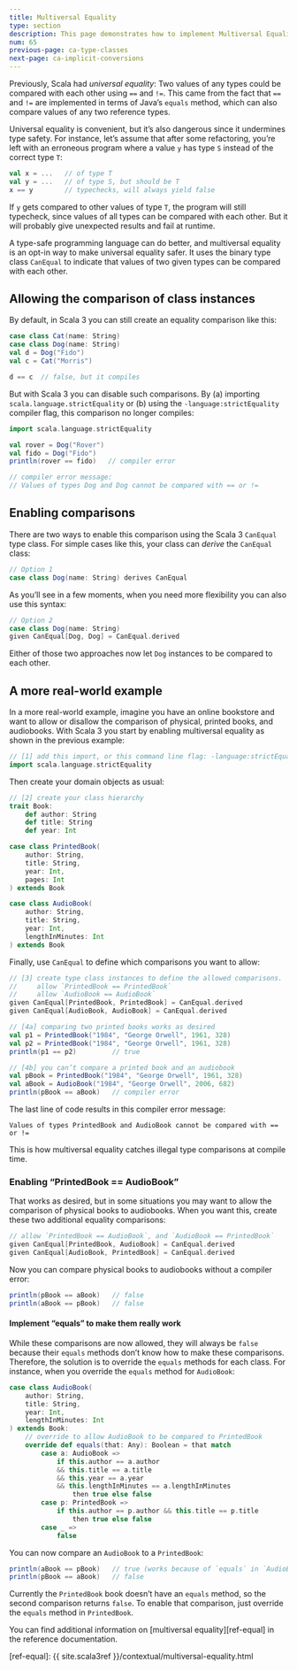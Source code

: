```yaml
---
title: Multiversal Equality
type: section
description: This page demonstrates how to implement Multiversal Equality in Scala 3.
num: 65
previous-page: ca-type-classes
next-page: ca-implicit-conversions
---
```



Previously, Scala had *universal equality*: Two values of any types could be compared with each other using `==` and `!=`. This came from the fact that `==` and `!=` are implemented in terms of Java’s `equals` method, which can also compare values of any two reference types.

Universal equality is convenient, but it’s also dangerous since it undermines type safety. For instance, let’s assume that after some refactoring, you’re left with an erroneous program where a value `y` has type `S` instead of the correct type `T`:

```scala
val x = ...   // of type T
val y = ...   // of type S, but should be T
x == y        // typechecks, will always yield false
```

If `y` gets compared to other values of type `T`, the program will still typecheck, since values of all types can be compared with each other. But it will probably give unexpected results and fail at runtime.

A type-safe programming language can do better, and multiversal equality is an opt-in way to make universal equality safer. It uses the binary type class `CanEqual` to indicate that values of two given types can be compared with each other.


## Allowing the comparison of class instances

By default, in Scala 3 you can still create an equality comparison like this:

```scala
case class Cat(name: String)
case class Dog(name: String)
val d = Dog("Fido")
val c = Cat("Morris")

d == c  // false, but it compiles
```

But with Scala 3 you can disable such comparisons. By (a) importing `scala.language.strictEquality` or (b) using the `-language:strictEquality` compiler flag, this comparison no longer compiles:

```scala
import scala.language.strictEquality

val rover = Dog("Rover")
val fido = Dog("Fido")
println(rover == fido)   // compiler error

// compiler error message:
// Values of types Dog and Dog cannot be compared with == or !=
```


## Enabling comparisons

There are two ways to enable this comparison using the Scala 3 `CanEqual` type class. For simple cases like this, your class can *derive* the `CanEqual` class:

```scala
// Option 1
case class Dog(name: String) derives CanEqual
```

As you’ll see in a few moments, when you need more flexibility you can also use this syntax:

```scala
// Option 2
case class Dog(name: String)
given CanEqual[Dog, Dog] = CanEqual.derived
```

Either of those two approaches now let `Dog` instances to be compared to each other.


## A more real-world example

In a more real-world example, imagine you have an online bookstore and want to allow or disallow the comparison of physical, printed books, and audiobooks. With Scala 3 you start by enabling multiversal equality as shown in the previous example:

```scala
// [1] add this import, or this command line flag: -language:strictEquality
import scala.language.strictEquality
```

Then create your domain objects as usual:

```scala
// [2] create your class hierarchy
trait Book:
    def author: String
    def title: String
    def year: Int

case class PrintedBook(
    author: String,
    title: String,
    year: Int,
    pages: Int
) extends Book

case class AudioBook(
    author: String,
    title: String,
    year: Int,
    lengthInMinutes: Int
) extends Book
```

Finally, use `CanEqual` to define which comparisons you want to allow:

```scala
// [3] create type class instances to define the allowed comparisons.
//     allow `PrintedBook == PrintedBook`
//     allow `AudioBook == AudioBook`
given CanEqual[PrintedBook, PrintedBook] = CanEqual.derived
given CanEqual[AudioBook, AudioBook] = CanEqual.derived

// [4a] comparing two printed books works as desired
val p1 = PrintedBook("1984", "George Orwell", 1961, 328)
val p2 = PrintedBook("1984", "George Orwell", 1961, 328)
println(p1 == p2)         // true

// [4b] you can’t compare a printed book and an audiobook
val pBook = PrintedBook("1984", "George Orwell", 1961, 328)
val aBook = AudioBook("1984", "George Orwell", 2006, 682)
println(pBook == aBook)   // compiler error
```

The last line of code results in this compiler error message:

````
Values of types PrintedBook and AudioBook cannot be compared with == or !=
````

This is how multiversal equality catches illegal type comparisons at compile time.


### Enabling “PrintedBook == AudioBook”

That works as desired, but in some situations you may want to allow the comparison of physical books to audiobooks. When you want this, create these two additional equality comparisons:

```scala
// allow `PrintedBook == AudioBook`, and `AudioBook == PrintedBook`
given CanEqual[PrintedBook, AudioBook] = CanEqual.derived
given CanEqual[AudioBook, PrintedBook] = CanEqual.derived
```

Now you can compare physical books to audiobooks without a compiler error:

```scala
println(pBook == aBook)   // false
println(aBook == pBook)   // false
```

#### Implement “equals” to make them really work

While these comparisons are now allowed, they will always be `false` because their `equals` methods don’t know how to make these comparisons. Therefore, the solution is to override the `equals` methods for each class. For instance, when you override the `equals` method for `AudioBook`:

```scala
case class AudioBook(
    author: String,
    title: String,
    year: Int,
    lengthInMinutes: Int
) extends Book:
    // override to allow AudioBook to be compared to PrintedBook
    override def equals(that: Any): Boolean = that match
        case a: AudioBook =>
            if this.author == a.author
            && this.title == a.title
            && this.year == a.year
            && this.lengthInMinutes == a.lengthInMinutes
                then true else false
        case p: PrintedBook =>
            if this.author == p.author && this.title == p.title
                then true else false
        case _ =>
            false
```

You can now compare an `AudioBook` to a `PrintedBook`:

```scala
println(aBook == pBook)   // true (works because of `equals` in `AudioBook`)
println(pBook == aBook)   // false
```

Currently the `PrintedBook` book doesn’t have an `equals` method, so the second comparison returns `false`. To enable that comparison, just override the `equals` method in `PrintedBook`.

You can find additional information on [multiversal equality][ref-equal] in the reference documentation.


[ref-equal]: {{ site.scala3ref }}/contextual/multiversal-equality.html
